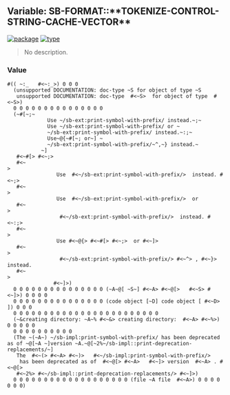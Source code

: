 ## Variable: SB-FORMAT::\*\*TOKENIZE-CONTROL-STRING-CACHE-VECTOR\*\*
[![package](https://img.shields.io/badge/Package-SB--FORMAT-5f9ea0.svg?style=social&colorA=999999)](../) [![type](https://img.shields.io/badge/Type-Variable-5f9ea0.svg?style=social&colorA=999999)](../#variable) 

> No description.

### Value
```
#(( ~:_   #<~:_>) 0 0 0
  (unsupported DOCUMENTATION: doc-type ~S for object of type ~S
   unsupported DOCUMENTATION: doc-type  #<~S>  for object of type  #<~S>)
  0 0 0 0 0 0 0 0 0 0 0 0 0 0 0
  (~#[~;~
             Use ~/sb-ext:print-symbol-with-prefix/ instead.~;~
             Use ~/sb-ext:print-symbol-with-prefix/ or ~
             ~/sb-ext:print-symbol-with-prefix/ instead.~:;~
             Use~@{~#[~; or~] ~
             ~/sb-ext:print-symbol-with-prefix/~^,~} instead.~
           ~]
   #<~#[> #<~;>
   #<~
>
                Use  #<~/sb-ext:print-symbol-with-prefix/>  instead. #<~;>
   #<~
>
                Use  #<~/sb-ext:print-symbol-with-prefix/>  or
   #<~
>
                 #<~/sb-ext:print-symbol-with-prefix/>  instead. #<~:;>
   #<~
>
                Use #<~@{> #<~#[> #<~;>  or #<~]>
   #<~
>
                 #<~/sb-ext:print-symbol-with-prefix/> #<~^> , #<~}>  instead.
   #<~
>
               #<~]>)
  0 0 0 0 0 0 0 0 0 0 0 0 0 0 0 (~A~@[ ~S~] #<~A> #<~@[>   #<~S> #<~]>) 0 0 0 0
  0 0 0 0 0 0 0 0 0 0 0 0 0 0 0 (code object [~D] code object [ #<~D> ]) 0 0 0
  0 0 0 0 0 0 0 0 0 0 0 0 0 0 0 0 0 0 0 0 0 0 0 0
  (~&creating directory: ~A~% #<~&> creating directory:  #<~A> #<~%>) 0 0 0 0 0
  0 0 0 0 0 0 0 0 0 0
  (The ~(~A~) ~/sb-impl:print-symbol-with-prefix/ has been deprecated as of ~@[~A ~]version ~A.~@[~2%~/sb-impl::print-deprecation-replacements/~]
   The  #<~(> #<~A> #<~)>   #<~/sb-impl:print-symbol-with-prefix/>
    has been deprecated as of  #<~@[> #<~A>   #<~]> version  #<~A> . #<~@[>
   #<~2%> #<~/sb-impl::print-deprecation-replacements/> #<~]>)
  0 0 0 0 0 0 0 0 0 0 0 0 0 0 0 0 0 0 0 (file ~A file  #<~A>) 0 0 0 0 0 0 0)
```
